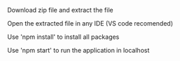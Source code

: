 Download zip file and extract the file

Open the extracted file in any IDE (VS code recomended)

Use 'npm install' to install all packages

Use 'npm start' to run the application in localhost
